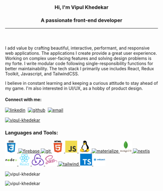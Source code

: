 <span>
<header id="header">
<h3>Hi, I'm Vipul Khedekar</h3>
<h3>A passionate front-end developer</h3>
<hr/>
</header>

<section id="introduction">
<p>I add value by crafting beautiful, interactive, performant, and responsive web applications. The applications I create provide a great user experience. Working on complex user-facing features and solving design problems is my forte. I write modular code following single-responsibility functions for better maintainability. The tech stack I primarily use includes React, Redux Toolkit,  Javascript, and TailwindCSS.​​

I believe in constant learning and keeping a curious attitude to stay ahead of my game. I'm also interested in UI/UX, as a hobby of product design.</p>

</section>

<section id="socials">
<h4 align="left">Connect with me:</h4>

<div style="display:flex; gap:0.5rem">
<a id="linkedin" href="#" target="_blank">
<img src="https://firebasestorage.googleapis.com/v0/b/github-profile-v1.appspot.com/o/misc%2Flinkedin.svg?alt=media&token=688e8603-d5a1-4931-a0e1-70e88c713237" alt="linkedin" height="25" width="25" />
</a>

<a id="github" href="#" target="_blank">
<img src="https://firebasestorage.googleapis.com/v0/b/github-profile-v1.appspot.com/o/misc%2Fgithub.svg?alt=media&token=4fc906f9-3e45-4eea-9a38-23f5dfdf5f2f" alt="github" height="25" width="25" />
</a>

<a id="email" href="#" target="_blank">
<img src="https://firebasestorage.googleapis.com/v0/b/github-profile-v1.appspot.com/o/misc%2Fgmail.svg?alt=media&token=1f388d9e-ad83-43f1-ae9f-5db764eb96d6" alt="email" height="25" width="25" />
</a>
</div>
</section>

<!-- TO REVAMP LATER -->
<p align="left">
<a href="https://linkedin.com/in/vipul-khedekar" target="blank"><img align="center" src="https://raw.githubusercontent.com/rahuldkjain/github-profile-readme-generator/master/src/images/icons/Social/linked-in-alt.svg" alt="vipul-khedekar" height="30" width="40" /></a>
</p>

<h3 align="left">Languages and Tools:</h3>
<p align="left"> <a href="https://www.w3schools.com/css/" target="_blank" rel="noreferrer"> <img src="https://raw.githubusercontent.com/devicons/devicon/master/icons/css3/css3-original-wordmark.svg" alt="css3" width="40" height="40"/> </a> <a href="https://firebase.google.com/" target="_blank" rel="noreferrer"> <img src="https://www.vectorlogo.zone/logos/firebase/firebase-icon.svg" alt="firebase" width="40" height="40"/> </a> <a href="https://git-scm.com/" target="_blank" rel="noreferrer"> <img src="https://www.vectorlogo.zone/logos/git-scm/git-scm-icon.svg" alt="git" width="40" height="40"/> </a> <a href="https://www.w3.org/html/" target="_blank" rel="noreferrer"> <img src="https://raw.githubusercontent.com/devicons/devicon/master/icons/html5/html5-original-wordmark.svg" alt="html5" width="40" height="40"/> </a> <a href="https://developer.mozilla.org/en-US/docs/Web/JavaScript" target="_blank" rel="noreferrer"> <img src="https://raw.githubusercontent.com/devicons/devicon/master/icons/javascript/javascript-original.svg" alt="javascript" width="40" height="40"/> </a> <a href="https://www.linux.org/" target="_blank" rel="noreferrer"> <img src="https://raw.githubusercontent.com/devicons/devicon/master/icons/linux/linux-original.svg" alt="linux" width="40" height="40"/> </a> <a href="https://materializecss.com/" target="_blank" rel="noreferrer"> <img src="https://raw.githubusercontent.com/prplx/svg-logos/5585531d45d294869c4eaab4d7cf2e9c167710a9/svg/materialize.svg" alt="materialize" width="40" height="40"/> </a> <a href="https://www.mongodb.com/" target="_blank" rel="noreferrer"> <img src="https://raw.githubusercontent.com/devicons/devicon/master/icons/mongodb/mongodb-original-wordmark.svg" alt="mongodb" width="40" height="40"/> </a> <a href="https://nextjs.org/" target="_blank" rel="noreferrer"> <img src="https://cdn.worldvectorlogo.com/logos/nextjs-2.svg" alt="nextjs" width="40" height="40"/> </a> <a href="https://nodejs.org" target="_blank" rel="noreferrer"> <img src="https://raw.githubusercontent.com/devicons/devicon/master/icons/nodejs/nodejs-original-wordmark.svg" alt="nodejs" width="40" height="40"/> </a> <a href="https://reactjs.org/" target="_blank" rel="noreferrer"> <img src="https://raw.githubusercontent.com/devicons/devicon/master/icons/react/react-original-wordmark.svg" alt="react" width="40" height="40"/> </a> <a href="https://redux.js.org" target="_blank" rel="noreferrer"> <img src="https://raw.githubusercontent.com/devicons/devicon/master/icons/redux/redux-original.svg" alt="redux" width="40" height="40"/> </a> <a href="https://sass-lang.com" target="_blank" rel="noreferrer"> <img src="https://raw.githubusercontent.com/devicons/devicon/master/icons/sass/sass-original.svg" alt="sass" width="40" height="40"/> </a> <a href="https://tailwindcss.com/" target="_blank" rel="noreferrer"> <img src="https://www.vectorlogo.zone/logos/tailwindcss/tailwindcss-icon.svg" alt="tailwind" width="40" height="40"/> </a> <a href="https://www.typescriptlang.org/" target="_blank" rel="noreferrer"> <img src="https://raw.githubusercontent.com/devicons/devicon/master/icons/typescript/typescript-original.svg" alt="typescript" width="40" height="40"/> </a> <a href="https://webpack.js.org" target="_blank" rel="noreferrer"> <img src="https://raw.githubusercontent.com/devicons/devicon/d00d0969292a6569d45b06d3f350f463a0107b0d/icons/webpack/webpack-original-wordmark.svg" alt="webpack" width="40" height="40"/> </a> </p>

<p><img align="center" src="https://github-readme-stats.vercel.app/api/top-langs?username=vipul-khedekar&show_icons=true&theme=tokyonight&locale=en&layout=compact" alt="vipul-khedekar" /></p>

</span>

<p align="left"> <img src="https://komarev.com/ghpvc/?username=vipul-khedekar&label=Views&color=2ec27e&style=flat-square" alt="vipul-khedekar" /> </p>
